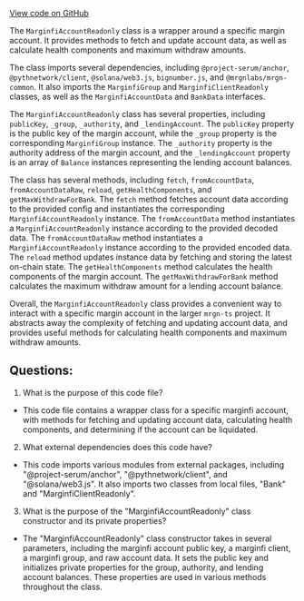 [View code on GitHub](https://github.com/mrgnlabs/mrgn-ts/packages/marginfi-client-v2/src/accountReadonly.ts)

The `MarginfiAccountReadonly` class is a wrapper around a specific margin account. It provides methods to fetch and update account data, as well as calculate health components and maximum withdraw amounts.

The class imports several dependencies, including `@project-serum/anchor`, `@pythnetwork/client`, `@solana/web3.js`, `bignumber.js`, and `@mrgnlabs/mrgn-common`. It also imports the `MarginfiGroup` and `MarginfiClientReadonly` classes, as well as the `MarginfiAccountData` and `BankData` interfaces.

The `MarginfiAccountReadonly` class has several properties, including `publicKey`, `_group`, `_authority`, and `_lendingAccount`. The `publicKey` property is the public key of the margin account, while the `_group` property is the corresponding `MarginfiGroup` instance. The `_authority` property is the authority address of the margin account, and the `_lendingAccount` property is an array of `Balance` instances representing the lending account balances.

The class has several methods, including `fetch`, `fromAccountData`, `fromAccountDataRaw`, `reload`, `getHealthComponents`, and `getMaxWithdrawForBank`. The `fetch` method fetches account data according to the provided config and instantiates the corresponding `MarginfiAccountReadonly` instance. The `fromAccountData` method instantiates a `MarginfiAccountReadonly` instance according to the provided decoded data. The `fromAccountDataRaw` method instantiates a `MarginfiAccountReadonly` instance according to the provided encoded data. The `reload` method updates instance data by fetching and storing the latest on-chain state. The `getHealthComponents` method calculates the health components of the margin account. The `getMaxWithdrawForBank` method calculates the maximum withdraw amount for a lending account balance.

Overall, the `MarginfiAccountReadonly` class provides a convenient way to interact with a specific margin account in the larger `mrgn-ts` project. It abstracts away the complexity of fetching and updating account data, and provides useful methods for calculating health components and maximum withdraw amounts.

## Questions:

1.  What is the purpose of this code file?

- This code file contains a wrapper class for a specific marginfi account, with methods for fetching and updating account data, calculating health components, and determining if the account can be liquidated.

2. What external dependencies does this code have?

- This code imports various modules from external packages, including "@project-serum/anchor", "@pythnetwork/client", and "@solana/web3.js". It also imports two classes from local files, "Bank" and "MarginfiClientReadonly".

3. What is the purpose of the "MarginfiAccountReadonly" class constructor and its private properties?

- The "MarginfiAccountReadonly" class constructor takes in several parameters, including the marginfi account public key, a marginfi client, a marginfi group, and raw account data. It sets the public key and initializes private properties for the group, authority, and lending account balances. These properties are used in various methods throughout the class.
